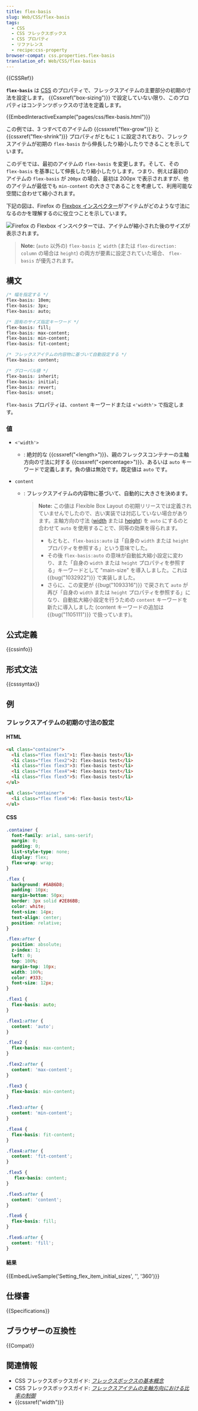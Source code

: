 ```yaml
---
title: flex-basis
slug: Web/CSS/flex-basis
tags:
  - CSS
  - CSS フレックスボックス
  - CSS プロパティ
  - リファレンス
  - recipe:css-property
browser-compat: css.properties.flex-basis
translation_of: Web/CSS/flex-basis
---
```

{{CSSRef}}

**`flex-basis`** は [CSS](/ja/docs/Web/CSS) のプロパティで、フレックスアイテムの主要部分の初期の寸法を設定します。 {{Cssxref("box-sizing")}} で設定していない限り、このプロパティはコンテンツボックスの寸法を定義します。

{{EmbedInteractiveExample("pages/css/flex-basis.html")}}

この例では、3 つすべてのアイテムの {{cssxref("flex-grow")}} と {{cssxref("flex-shrink")}} プロパティがともに `1` に設定されており、フレックスアイテムが初期の `flex-basis` から伸長したり縮小したりできることを示しています。

このデモでは、最初のアイテムの `flex-basis` を変更します。そして、その `flex-basis` を基準にして伸長したり縮小したりします。つまり、例えば最初のアイテムの `flex-basis` が `200px` の場合、最初は 200px で表示されますが、他のアイテムが最低でも `min-content` の大きさであることを考慮して、利用可能な空間に合わせて縮小されます。

下記の図は、Firefox の [Flexbox インスペクター](/ja/docs/Tools/Page_Inspector/How_to/Examine_Flexbox_layouts)がアイテムがどのような寸法になるのかを理解するのに役立つことを示しています。

![Firefox の Flexbox インスペクターでは、アイテムが縮小された後のサイズが表示されます。](firefox-flex-basis.png)

> **Note:** (`auto` 以外の) `flex-basis` と `width` (または `flex-direction: column` の場合は `height`) の両方が要素に設定されていた場合、 `flex-basis` が優先されます。

## 構文

```css
/* 幅を指定する */
flex-basis: 10em;
flex-basis: 3px;
flex-basis: auto;

/* 固有のサイズ指定キーワード */
flex-basis: fill;
flex-basis: max-content;
flex-basis: min-content;
flex-basis: fit-content;

/* フレックスアイテムの内容物に基づいて自動設定する */
flex-basis: content;

/* グローバル値 */
flex-basis: inherit;
flex-basis: initial;
flex-basis: revert;
flex-basis: unset;
```

`flex-basis` プロパティは、`content` キーワードまたは `<'width'>` で指定します。

### 値

- `<'width'>`
  - : 絶対的な {{cssxref("&lt;length&gt;")}}、親のフレックスコンテナーの主軸方向の寸法に対する {{cssxref("&lt;percentage&gt;")}}、あるいは `auto` キーワードで定義します。負の値は無効です。既定値は `auto` です。
- `content`

  - : フレックスアイテムの内容物に基づいて、自動的に大きさを決めます。

    > **Note:** この値は Flexible Box Layout の初期リリースでは定義されていませんでしたので、古い実装では対応していない場合があります。主軸方向の寸法 ([width](https://drafts.csswg.org/css2/visudet.html#propdef-width) または [height](https://drafts.csswg.org/css2/visudet.html#propdef-height)) を `auto` にするのと合わせて `auto` を使用することで、同等の効果を得られます。
    >
    > - もともと、`flex-basis:auto` は「自身の `width` または `height` プロパティを参照する」という意味でした。
    > - その後 `flex-basis:auto` の意味が自動拡大縮小設定に変わり、また「自身の `width` または `height` プロパティを参照する」キーワードとして "main-size" を導入しました。これは {{bug("1032922")}} で実装しました。
    > - さらに、この変更が {{bug("1093316")}} で戻されて `auto` が再び「自身の `width` または `height` プロパティを参照する」になり、自動拡大縮小設定を行うための `content` キーワードを新たに導入しました (content キーワードの追加は {{bug("1105111")}} で扱っています)。

## 公式定義

{{cssinfo}}

## 形式文法

{{csssyntax}}

## 例

<h3 id="Setting_flex_item_initial_sizes">フレックスアイテムの初期の寸法の設定</h3>

#### HTML

```html
<ul class="container">
  <li class="flex flex1">1: flex-basis test</li>
  <li class="flex flex2">2: flex-basis test</li>
  <li class="flex flex3">3: flex-basis test</li>
  <li class="flex flex4">4: flex-basis test</li>
  <li class="flex flex5">5: flex-basis test</li>
</ul>

<ul class="container">
  <li class="flex flex6">6: flex-basis test</li>
</ul>
```

#### CSS

```css
.container {
  font-family: arial, sans-serif;
  margin: 0;
  padding: 0;
  list-style-type: none;
  display: flex;
  flex-wrap: wrap;
}

.flex {
  background: #6AB6D8;
  padding: 10px;
  margin-bottom: 50px;
  border: 3px solid #2E86BB;
  color: white;
  font-size: 14px;
  text-align: center;
  position: relative;
}

.flex:after {
  position: absolute;
  z-index: 1;
  left: 0;
  top: 100%;
  margin-top: 10px;
  width: 100%;
  color: #333;
  font-size: 12px;
}

.flex1 {
  flex-basis: auto;
}

.flex1:after {
  content: 'auto';
}

.flex2 {
  flex-basis: max-content;
}

.flex2:after {
  content: 'max-content';
}

.flex3 {
  flex-basis: min-content;
}

.flex3:after {
  content: 'min-content';
}

.flex4 {
  flex-basis: fit-content;
}

.flex4:after {
  content: 'fit-content';
}

.flex5 {
   flex-basis: content;
}

.flex5:after {
  content: 'content';
}

.flex6 {
  flex-basis: fill;
}

.flex6:after {
  content: 'fill';
}
```

#### 結果

{{EmbedLiveSample('Setting_flex_item_initial_sizes', '', '360')}}

## 仕様書

{{Specifications}}

## ブラウザーの互換性

{{Compat}}

## 関連情報

- CSS フレックスボックスガイド: _[フレックスボックスの基本概念](/ja/docs/Web/CSS/CSS_Flexible_Box_Layout/Basic_Concepts_of_Flexbox)_
- CSS フレックスボックスガイド: _[フレックスアイテムの主軸方向における比率の制御](/ja/docs/Web/CSS/CSS_Flexible_Box_Layout/Controlling_Ratios_of_Flex_Items_Along_the_Main_Ax)_
- {{cssxref("width")}}
